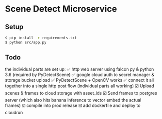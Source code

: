 # Scene Detect Microservice

## Setup

```bash
$ pip install -r requirements.txt
$ python src/app.py
```

## Todo

the individual parts are set up:
✅ http web server using falcon py & python 3.6 (required by PyDetectScene)
✅ google cloud auth to secret manager & storage bucket upload
✅ PyDetectScene + OpenCV works
✅ connect it all together into a single http post flow (individual parts all working)
☑️ Upload scenes & frames to cloud storage with asset_ids
☑️ Send frames to postgres server (which also hits banana inference to vector embed the actual frames)
☑️ compile into prod release
☑️ add dockerfile and deploy to cloudrun